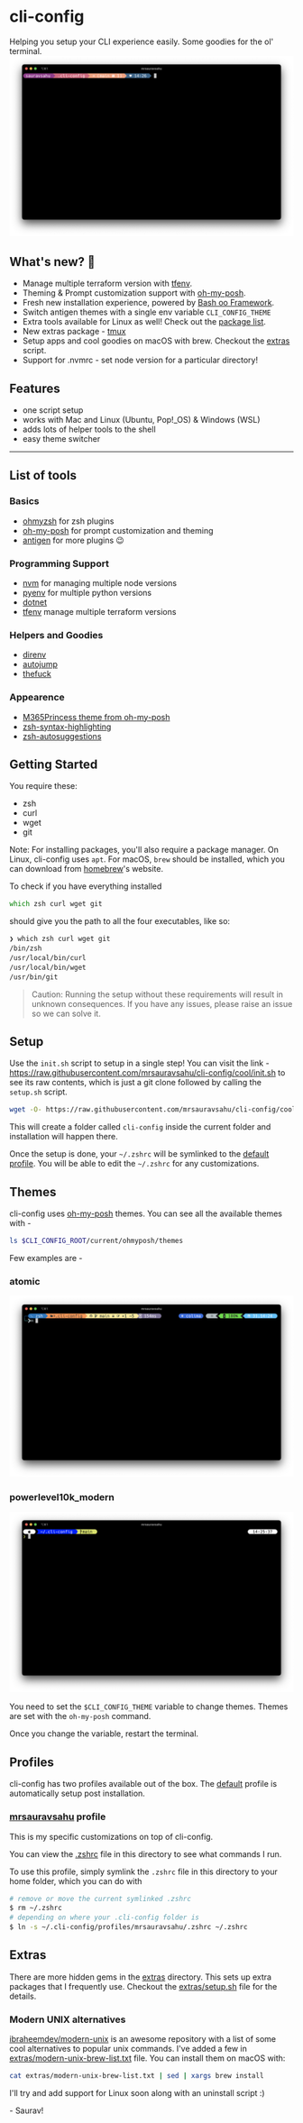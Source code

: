 # cli-config
Helping you setup your CLI experience easily. Some goodies for the ol' terminal.
![M365Princess theme](./assets/M365Princess.png)

## What's new? 🎉
- Manage multiple terraform version with [tfenv](https://github.com/tfutils/tfenv).
- Theming & Prompt customization support with [oh-my-posh](https://github.com/JanDeDobbeleer/oh-my-posh).
- Fresh new installation experience, powered by [Bash oo Framework](https://github.com/niieani/bash-oo-framework).
- Switch antigen themes with a single env variable `CLI_CONFIG_THEME`
- Extra tools available for Linux as well! Check out the [package list](extras/apt-list.txt).
- New extras package - [tmux](https://github.com/tmux/tmux/wiki)
- Setup apps and cool goodies on macOS with brew. Checkout the [extras](extras/setup.sh) script.
- Support for .nvmrc - set node version for a particular directory!

## Features
- one script setup
- works with Mac and Linux (Ubuntu, Pop!_OS) & Windows (WSL)
- adds lots of helper tools to the shell
- easy theme switcher

---

## List of tools 

### Basics
- [ohmyzsh](https://github.com/ohmyzsh/ohmyzsh) for zsh plugins
- [oh-my-posh](https://github.com/JanDeDobbeleer/oh-my-posh) for prompt customization and theming
- [antigen](https://github.com/zsh-users/antigen) for more plugins 😉

### Programming Support
- [nvm](https://github.com/nvm-sh/nvm) for managing multiple node versions
- [pyenv](https://github.com/pyenv/pyenv) for multiple python versions
- [dotnet](https://github.com/dotnet/core) 
- [tfenv](https://github.com/tfutils/tfenv) manage multiple terraform versions

### Helpers and Goodies
- [direnv](https://github.com/direnv/direnv)
- [autojump](https://github.com/wting/autojump)
- [thefuck](https://github.com/nvbn/thefuck)

### Appearence
- [M365Princess theme from oh-my-posh](https://github.com/JanDeDobbeleer/oh-my-posh/blob/main/themes/M365Princess.omp.json)
- [zsh-syntax-highlighting](https://github.com/zsh-users/zsh-syntax-highlighting)
- [zsh-autosuggestions](https://github.com/zsh-users/zsh-autosuggestions)

## Getting Started

You require these:
- zsh
- curl
- wget
- git

Note: For installing packages,  you'll also require a package manager. On Linux, cli-config  uses `apt`. For macOS, `brew` should be installed, which you can download from [homebrew](https://brew.sh/)'s website.


To check if you have everything installed

```zsh
which zsh curl wget git
```

should give you the path to all the four executables, like so:

```zsh
❯ which zsh curl wget git
/bin/zsh
/usr/local/bin/curl
/usr/local/bin/wget
/usr/bin/git
```

> Caution: Running the setup without these requirements will result in unknown consequences. If you have any issues, please raise an issue so we can solve it.

## Setup

Use the `init.sh` script to setup in a single step! You can visit the link - https://raw.githubusercontent.com/mrsauravsahu/cli-config/cool/init.sh to see its raw contents, which is just a git clone followed by calling the `setup.sh` script.

```bash
wget -O- https://raw.githubusercontent.com/mrsauravsahu/cli-config/cool/init.sh | bash
```
This will create a folder called `cli-config` inside the current folder and installation will happen there.

Once the setup is done, your `~/.zshrc` will be symlinked to the [default profile](./profiles/default/.zshrc). You will be able to edit the `~/.zshrc` for any customizations.

## Themes

cli-config uses [oh-my-posh](https://github.com/JanDeDobbeleer/oh-my-posh) themes. You can see all the available themes with -

```zsh
ls $CLI_CONFIG_ROOT/current/ohmyposh/themes
```

Few examples are - 

### atomic
![atomic theme](assets/atomic.png)
### powerlevel10k_modern
![powerlevel10k_modern theme](assets/powerlevel10k_modern.png)


You need to set the `$CLI_CONFIG_THEME` variable to change themes. Themes are set with the `oh-my-posh` command.

Once you change the variable, restart the terminal.
## Profiles 

cli-config has two profiles available out of the box. The [default](profiles/default) profile is automatically setup post installation.

### [mrsauravsahu](profiles/mrsauravsahu) profile

This is my specific customizations on top of cli-config. 

You can view the [.zshrc](./profiles/mrsauravsahu/.zshrc) file in this directory to see what commands I run.

To use this profile, simply symlink the `.zshrc` file in this directory to your home folder, which you can do with

```bash
# remove or move the current symlinked .zshrc
$ rm ~/.zshrc 
# depending on where your .cli-config folder is
$ ln -s ~/.cli-config/profiles/mrsauravsahu/.zshrc ~/.zshrc
```

## Extras

There are more hidden gems in the [extras](extras) directory. This sets up extra packages that I frequently use. Checkout the [extras/setup.sh](extras/setup.sh) file for the details.

### Modern UNIX alternatives

[ibraheemdev/modern-unix](https://github.com/ibraheemdev/modern-unix) is an awesome repository with a list of some cool alternatives to popular unix commands. I've added a few in [extras/modern-unix-brew-list.txt](extras/modern-unix-brew-list.txt) file. You can install them on macOS with:
```bash
cat extras/modern-unix-brew-list.txt | sed | xargs brew install
``` 
I'll try and add support for Linux soon along with an uninstall script :)

\- Saurav!
